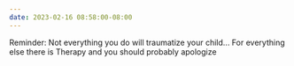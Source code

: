 ```yaml
---
date: 2023-02-16 08:58:00-08:00
---
```


Reminder: Not everything you do will traumatize your child... For everything else there is Therapy and you should probably apologize
